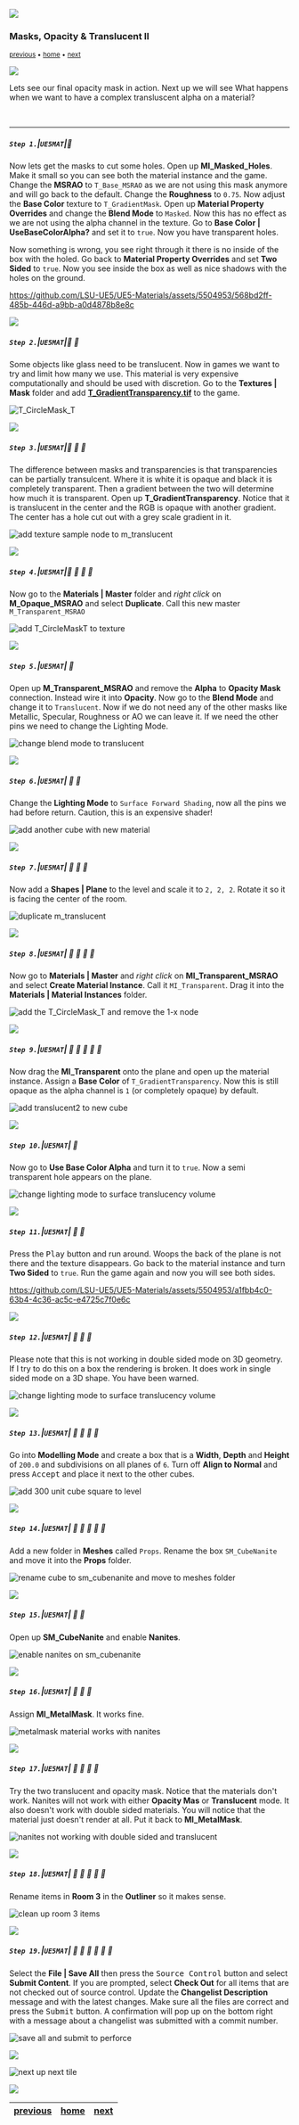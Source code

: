![](../images/line3.png)


### Masks, Opacity & Translucent II

<sub>[previous](../masks/README.md#user-content-masks-opacity--translucent) • [home](../README.md#user-content-ue4-intro-to-materials) • [next](../illumination/README.md#user-content-emissive-material)</sub>

![](../images/line3.png)


Lets see our final opacity mask in action.  Next up we will see What happens when we want to have a complex transluscent alpha on a material?

<br>

---


##### `Step 1.`\|`UE5MAT`|:small_blue_diamond:

Now lets get the masks to cut some holes.  Open up **MI_Masked_Holes**.  Make it small so you can see both the material instance and the game. Change the **MSRAO** to `T_Base_MSRAO` as we are not using this mask anymore and will go back to the default.  Change the **Roughness** to `0.75`.  Now adjust the **Base Color** texture to `T_GradientMask`. Open up **Material Property Overrides** and change the **Blend Mode** to `Masked`. Now this has no effect as we are not using the alpha channel in the texture.  Go to **Base Color | UseBaseColorAlpha?** and set it to `true`.  Now you have transparent holes.

Now something is wrong, you see right through it there is no inside of the box with the holed.  Go back to **Material Property Overrides** and set **Two Sided** to `true`.  Now you see inside the box as well as nice shadows with the holes on the ground.  

https://github.com/LSU-UE5/UE5-Materials/assets/5504953/568bd2ff-485b-446d-a9bb-a0d4878b8e8c


![](../images/line2.png)

##### `Step 2.`\|`UE5MAT`|:small_blue_diamond: :small_blue_diamond: 

Some objects like glass need to be translucent.  Now in games we want to try and limit how many we use.  This material is very expensive computationally and should be used with discretion. Go to the **Textures | Mask** folder and add **[T_GradientTransparency.tif](../Assets/T_GradientTransparency.tif)** to the game.

![T_CircleMask_T](images/downloadGradient.png)


![](../images/line2.png)

##### `Step 3.`\|`UE5MAT`|:small_blue_diamond: :small_blue_diamond: :small_blue_diamond:

The difference between masks and transparencies is that transparencies can be partially transulcent.  Where it is white it is opaque and black it is completely transparent.  Then a gradient between the two will determine how much it is transparent.  Open up **T_GradientTransparency**.  Notice that it is translucent in the center and the RGB is opaque with another gradient. The center has a hole cut out with a grey scale gradient in it.

![add texture sample node to m_translucent](images/TransparentTexture.png)

![](../images/line2.png)

##### `Step 4.`\|`UE5MAT`|:small_blue_diamond: :small_blue_diamond: :small_blue_diamond: :small_blue_diamond:

Now go to the **Materials | Master** folder and *right click* on **M_Opaque_MSRAO** and select **Duplicate**.  Call this new master `M_Transparent_MSRAO`

![add T_CircleMaskT to texture](images/DupeMSRAO.png)

![](../images/line2.png)

##### `Step 5.`\|`UE5MAT`| :small_orange_diamond:

Open up **M_Transparent_MSRAO** and remove the **Alpha** to **Opacity Mask** connection.  Instead wire it into **Opacity**. Now go to the **Blend Mode** and change it to `Translucent`.  Now if we do not need any of the other masks like Metallic, Specular, Roughness or AO we can leave it. If we need the other pins we need to change the Lighting Mode.
    
![change blend mode to translucent](images/alphaOpacity.png)

![](../images/line2.png)

##### `Step 6.`\|`UE5MAT`| :small_orange_diamond: :small_blue_diamond:

Change the **Lighting Mode** to `Surface Forward Shading`, now all the pins we had before return.  Caution, this is an expensive shader!

![add another cube with new material](images/surfaceForwardShading.png)

![](../images/line2.png)

##### `Step 7.`\|`UE5MAT`| :small_orange_diamond: :small_blue_diamond: :small_blue_diamond:

Now add a **Shapes | Plane** to the level and scale it to `2, 2, 2`.  Rotate it so it is facing the center of the room.

![duplicate m_translucent](images/addPlaneScale.png)

![](../images/line2.png)

##### `Step 8.`\|`UE5MAT`| :small_orange_diamond: :small_blue_diamond: :small_blue_diamond: :small_blue_diamond:

Now go to **Materials | Master** and *right click* on **MI_Transparent_MSRAO** and select **Create Material Instance**.  Call it `MI_Transparent`.  Drag it into the **Materials | Material Instances** folder.

![add the T_CircleMask_T and remove the 1-x node](images/transparentMaterialInstance.png)

![](../images/line2.png)

##### `Step 9.`\|`UE5MAT`| :small_orange_diamond: :small_blue_diamond: :small_blue_diamond: :small_blue_diamond: :small_blue_diamond:

Now drag the **MI_Transparent** onto the plane and open up the material instance.  Assign a **Base Color** of `T_GradientTransparency`. Now this is still opaque as the alpha channel is `1` (or completely opaque) by default.

![add translucent2 to new cube](images/transparentOne.png)

![](../images/line2.png)

##### `Step 10.`\|`UE5MAT`| :large_blue_diamond:

Now go to **Use Base Color Alpha** and turn it to `true`. Now a semi transparent hole appears on the plane.

![change lighting mode to surface translucency volume](images/useBaseColor.png)

![](../images/line2.png)

##### `Step 11.`\|`UE5MAT`| :large_blue_diamond: :small_blue_diamond: 

Press the <kbd>Play</kbd> button and run around.  Woops the back of the plane is not there and the texture disappears.  Go back to the material instance and turn **Two Sided** to `true`.  Run the game again and now you will see both sides.

https://github.com/LSU-UE5/UE5-Materials/assets/5504953/a1fbb4c0-63b4-4c36-ac5c-e4725c7f0e6c

![](../images/line2.png)


##### `Step 12.`\|`UE5MAT`| :large_blue_diamond: :small_blue_diamond: :small_blue_diamond: 

Please note that this is not working in double sided mode on 3D geometry.  If I try to do this on a box the rendering is broken.  It does work in single sided mode on a 3D shape. You have been warned.

![change lighting mode to surface translucency volume](images/noWork3D.png)


![](../images/line2.png)

##### `Step 13.`\|`UE5MAT`| :large_blue_diamond: :small_blue_diamond: :small_blue_diamond:  :small_blue_diamond: 

Go into **Modelling Mode** and create a box that is a **Width**, **Depth** and **Height** of `200.0` and subdivisions on all planes of `6`.  Turn off **Align to Normal** and press <kbd>Accept</kbd> and place it next to the other cubes.

![add 300 unit cube square to level](images/addAnotherCube.png)

![](../images/line2.png)

##### `Step 14.`\|`UE5MAT`| :large_blue_diamond: :small_blue_diamond: :small_blue_diamond: :small_blue_diamond:  :small_blue_diamond: 

Add a new folder in **Meshes** called `Props`. Rename the box `SM_CubeNanite` and move it into the **Props** folder.

![rename cube to sm_cubenanite and move to meshes folder](images/sm_cubeNanite.png)

![](../images/line2.png)


##### `Step 15.`\|`UE5MAT`| :large_blue_diamond: :small_orange_diamond: 

Open up **SM_CubeNanite** and enable **Nanites**.

![enable nanites on sm_cubenanite](images/enableNanite.png)

![](../images/line2.png)

##### `Step 16.`\|`UE5MAT`| :large_blue_diamond: :small_orange_diamond:   :small_blue_diamond: 

Assign **MI_MetalMask**.  It works fine.

![metalmask material works with nanites](images/metalMaskWorks.png)

![](../images/line2.png)

##### `Step 17.`\|`UE5MAT`| :large_blue_diamond: :small_orange_diamond: :small_blue_diamond: :small_blue_diamond:

Try the two translucent and opacity mask. Notice that the materials don't work. Nanites will not work with either **Opacity Mas** or **Translucent** mode.  It also doesn't work with double sided materials.  You will notice that the material just doesn't render at all.  Put it back to **MI_MetalMask**.

![nanites not working with double sided and translucent](images/opacitiesNotWorking.png)

![](../images/line2.png)

##### `Step 18.`\|`UE5MAT`| :large_blue_diamond: :small_orange_diamond: :small_blue_diamond: :small_blue_diamond: :small_blue_diamond:

Rename items in **Room 3** in the **Outliner** so it makes sense.

![clean up room 3 items](images/cleanUpDirectory.png)

![](../images/line2.png)

##### `Step 19.`\|`UE5MAT`| :large_blue_diamond: :small_orange_diamond: :small_blue_diamond: :small_blue_diamond: :small_blue_diamond: :small_blue_diamond:

Select the **File | Save All** then press the <kbd>Source Control</kbd> button and select **Submit Content**.  If you are prompted, select **Check Out** for all items that are not checked out of source control. Update the **Changelist Description** message and with the latest changes. Make sure all the files are correct and press the <kbd>Submit</kbd> button. A confirmation will pop up on the bottom right with a message about a changelist was submitted with a commit number.

![save all and submit to perforce](images/submitP4.png)

![](../images/line.png)

<!-- <img src="https://via.placeholder.com/1000x100/45D7CA/000000/?text=Next Up - Illumination"> -->
![next up next tile](images/banner.png)

![](../images/line.png)


| [previous](../masks/README.md#user-content-masks-opacity--translucent)| [home](../README.md#user-content-ue4-intro-to-materials) | [next](../illumination/README.md#user-content-emissive-material)|
|---|---|---|
